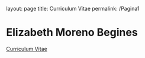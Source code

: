layout: page
title: Curriculum Vitae
permalink: /Pagina1

# Elizabeth Moreno Begines
[Curriculum Vitae](/Pagina2.md)